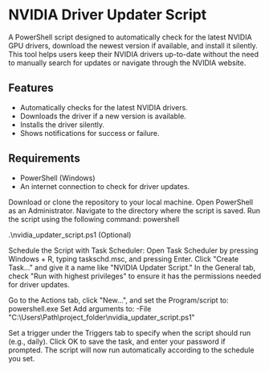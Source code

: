 # NVIDIA Driver Updater Script
A PowerShell script designed to automatically check for the latest NVIDIA GPU drivers, download the newest version if available, and install it silently. This tool helps users keep their NVIDIA drivers up-to-date without the need to manually search for updates or navigate through the NVIDIA website.

## Features
- Automatically checks for the latest NVIDIA drivers.
- Downloads the driver if a new version is available.
- Installs the driver silently.
- Shows notifications for success or failure.

## Requirements
- PowerShell (Windows)
- An internet connection to check for driver updates.

Download or clone the repository to your local machine.
Open PowerShell as an Administrator.
Navigate to the directory where the script is saved.
Run the script using the following command:
powershell


.\nvidia_updater_script.ps1
(Optional) 

Schedule the Script with Task Scheduler:
Open Task Scheduler by pressing Windows + R, typing taskschd.msc, and pressing Enter.
Click "Create Task..." and give it a name like "NVIDIA Updater Script."
In the General tab, check "Run with highest privileges" to ensure it has the permissions needed for driver updates.

Go to the Actions tab, click "New...", and set the Program/script to:
powershell.exe
Set Add arguments to:
-File "C:\Users\Path\project_folder\nvidia_updater_script.ps1"

Set a trigger under the Triggers tab to specify when the script should run (e.g., daily).
Click OK to save the task, and enter your password if prompted.
The script will now run automatically according to the schedule you set.
